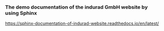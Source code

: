 ### The demo documentation of the indurad GmbH website by using **Sphinx**

https://sphinx-documentation-of-indurad-website.readthedocs.io/en/latest/
